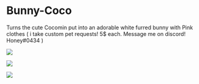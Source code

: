 # Bunny-Coco
Turns the cute Cocomin put into an adorable white furred bunny with Pink clothes ( i take custom pet requests! 5$ each. Message me on discord! Honey#0434 )

![](https://i.gyazo.com/2bda1efb5849835daa530012a07bb308.png)

![](https://i.gyazo.com/f6202e24f6aba606a844632045752083.png)

![](https://i.gyazo.com/d17d91f1c40bb99203f2ad1721836a32.png)
